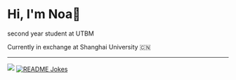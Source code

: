 # Hi, I'm Noa👋
second year student at UTBM

Currently in exchange at Shanghai University 🇨🇳 

<hr>
<img src="https://github-readme-stats.vercel.app/api/top-langs/?username=aonfu&theme=gruvbox&layout=compact"/>
<a href="https://readme-jokes.vercel.app"><img align="center" src="https://readme-jokes.vercel.app/api" alt="README Jokes"></a>
<!--
**Aonfu/Aonfu** is a ✨ _special_ ✨ repository because its `README.md` (this file) appears on your GitHub profile.

Here are some ideas to get you started:

- 🔭 I’m currently working on ...
- 🌱 I’m currently learning ...
- 👯 I’m looking to collaborate on ...
- 🤔 I’m looking for help with ...
- 💬 Ask me about ...
- 📫 How to reach me: ...
- 😄 Pronouns: ...
- ⚡ Fun fact: ...
-->
